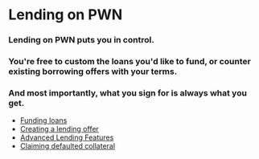 # Lending on PWN

### Lending on PWN puts you in control.&#x20;

### You're free to custom the loans you'd like to fund, or counter existing borrowing offers with your terms.&#x20;

### And most importantly, what you sign for is always what you get.

* [Funding loans](funding-loans.md)
* [Creating a lending offer](creating-a-lending-proposal.md)
* [Advanced Lending Features](advanced-lending-features.md)
* [Claiming defaulted collateral](claiming-defaulted-collateral.md)
